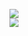 [![](https://img.shields.io/badge/Made%20With-Github%20Spray-lightgrey.svg?style=for-the-badge&logo=github)](https://github.com/Annihil/github-spray#20624)  
[![](https://i.imgur.com/2DrTn0Z.gif)](https://github.com/Annihil/github-spray)